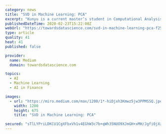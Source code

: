 ```yaml
---
category: news
title: "SVD in Machine Learning: PCA"
excerpt: "Kunyu is a current master’s student in Computational Analysis at The University of Chicago. He finds it interesting to understand statistical modeling and machine learning techniques, apply them to real-world data, and help create end-to-end solutions in the financial services industry. Connect with Kunyu on LinkedIn!"
publishedDateTime: 2020-02-23T15:22:00Z
webUrl: "https://towardsdatascience.com/svd-in-machine-learning-pca-f25cf9b837ae"
type: article
quality: 41
heat: 41
published: false

provider:
  name: Medium
  domain: towardsdatascience.com

topics:
  - AI
  - Machine Learning
  - AI in Finance

images:
  - url: "https://miro.medium.com/max/1200/1*-hiDjxh3Kmwz5jw3PPMSSQ.jpeg"
    width: 1200
    height: 675
    title: "SVD in Machine Learning: PCA"

secured: "sTlLYPriLDKCU1CgXFbxVh1v4EGhW3c7b+qWh35NUO9XJmGH+xMH/Jgfi0jXzdiNSPPN3/nkHpNWYoWcuELlIbzsJmcxIZksR3ewiQ43v54aH4aYJi4HpvogcQDFlMNESkZ8bhzSk/Z3WJKWu4+PXFjSOWX8hSajv/HzGJlJEnndrkT0vsv1tYOUzNxdgOOGVTatldjEo/RcOcv4ypQ986oNmjp1hUA1y1z9jee53/B7fmyb1XDyTrZp0XLXvx7obJ+CIG43YW/0UKfPEchVBvXTibli+gHQhkxHaAGUbqgsrcrZAevD8ZhLWeQcOMlB;nJmzO9bAHmEaMhn+2qtIIg=="
---
```


